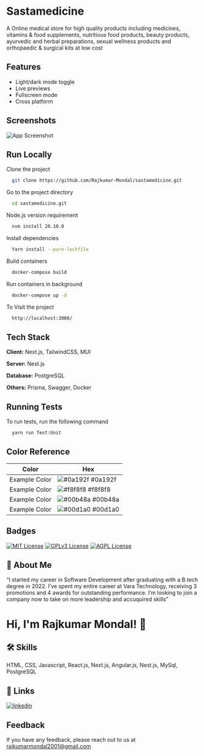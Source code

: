 
# Sastamedicine

A Online medical store for high quality products including medicines, vitamins & food supplements, nutritious food products, beauty products, ayurvedic and herbal preparations, sexual wellness products and orthopaedic & surgical kits at low cost


## Features

- Light/dark mode toggle
- Live previews
- Fullscreen mode
- Cross platform


## Screenshots

![App Screenshot](https://drive.google.com/file/d/1c3mnok5n4V-MiOpvJjMUvKdp3A4vhrIu/view?usp=sharing)


## Run Locally

Clone the project

```bash
  git clone https://github.com/Rajkumar-Mondal/sastamedicine.git
```

Go to the project directory

```bash
  cd sastamedicine.git
```

Node.js version requirement

```bash
  nvm install 20.10.0
```

Install dependencies

```bash
  Yarn install --pure-lockfile
```

Build containers

```bash
  docker-compose build
```

Run containers in background

```bash
  docker-compose up -d
```

To Visit the project 

```bash
  http://localhost:3000/
```


## Tech Stack

**Client:** Next.js, TailwindCSS, MUI

**Server:** Nest.js

**Database:** PostgreSQL

**Others:** Prisma, Swagger, Docker


## Running Tests

To run tests, run the following command

```bash
  yarn run Test:Unit
```

## Color Reference

| Color             | Hex                                                                |
| ----------------- | ------------------------------------------------------------------ |
| Example Color | ![#0a192f](https://via.placeholder.com/10/0a192f?text=+) #0a192f |
| Example Color | ![#f8f8f8](https://via.placeholder.com/10/f8f8f8?text=+) #f8f8f8 |
| Example Color | ![#00b48a](https://via.placeholder.com/10/00b48a?text=+) #00b48a |
| Example Color | ![#00d1a0](https://via.placeholder.com/10/00b48a?text=+) #00d1a0 |


## Badges

[![MIT License](https://img.shields.io/badge/License-MIT-green.svg)](https://choosealicense.com/licenses/mit/)
[![GPLv3 License](https://img.shields.io/badge/License-GPL%20v3-yellow.svg)](https://opensource.org/licenses/)
[![AGPL License](https://img.shields.io/badge/license-AGPL-blue.svg)](http://www.gnu.org/licenses/agpl-3.0)


## 🚀 About Me
“I started my career in Software Development after graduating with a B.tech degree in 2022. I’ve spent
my entire career at Vara Technology, receiving 3 promotions and 4 awards for outstanding performance.
I’m looking to join a company now to take on more leadership and accuquired skills”

# Hi, I'm Rajkumar Mondal! 👋


## 🛠 Skills
HTML, CSS, Javascript, React.js, Next.js, Angular.js, Nest.js, MySql, PostgreSQL

## 🔗 Links
[![linkedin](https://img.shields.io/badge/linkedin-0A66C2?style=for-the-badge&logo=linkedin&logoColor=white)](https://www.linkedin.com/in/rajkumar-mondal/)


## Feedback

If you have any feedback, please reach out to us at rajkumarmondal2001@gmail.com

